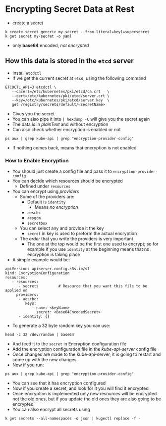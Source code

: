 Encrypting Secret Data at Rest
==============================

- create a secret
```
k create secret generic my-secret --from-literal=key1=supersecret
k get secret my-secret -o yaml
```
- only **base64** encoded, *not encrypted*

## How this data is stored in the `etcd` server
- Install `etcdctl`
- If we get the current secret at `etcd`, using the following command
```
ETCDCTL_API=3 etcdctl \
   --cacert=/etc/kubernetes/pki/etcd/ca.crt   \
   --cert=/etc/kubernetes/pki/etcd/server.crt \
   --key=/etc/kubernetes/pki/etcd/server.key  \
   get /registry/secrets/default/<secretName>
```
   - Gives you the secret
   - You can also pipe it into `| hexdump -C` will give you the secret again
   - The data is in *plainText* and without encryption
- Can also check whether encryption is enabled or not
```
ps aux | grep kube-api | grep "encryption-provider-config"
```
   - If nothing comes back, means that encryption is not enabled

### How to Enable Encryption
- You should just create a config file and pass it to `encryption-provider-config`
- You can decide which resources should be encrypted
   - Defined under `resources`
- You can encrypt using *providers*
   - Some of the providers are:
      - Default is `identity`
         - Means *no encryption*
      - `aescbc`
      - `aesgcm`
      - `secretbox`
   - You can select any and provide it the key
      - `secret` in key is used to preform the actual encryption
   - The *order* that you write the providers is very important
      - The one at the top would be the first one used to encrypt; so for example if you use `identity` at the beginning means that no encryption is taking place
- A simple example would be:
```
apiVersion: apiserver.config.k8s.io/v1
kind: EncryptionConfiguration
resources:
   - resources:
      - secrets         # Resource that you want this file to be applied on
     providers:
      - aescbc:
         keys:
            - name: <keyName>
              secret: <Base64EncodedSecret>
      - identity: {}
```
   - To generate a 32 byte random key you can use:
   ```
   head -c 32 /dev/random | base64
   ```
   - And feed it to the `secret` in Encryption configuration file
- Add the encryption configuration file in the *kube-api-server* config file
- Once changes are made to the kube-api-server, it is going to restart and come up with the new changes
- Now if you run:
```
ps aux | grep kube-api | grep "encryption-provider-config"
```
   - You can see that it has encryption configured
- Now if you create a secret, and look for it you will find it encrypted
- Once encryption is implemented only new resources will be encrypted not the old ones, but if you update the old ones they are also going to be encrypted
- You can also encrypt all secrets using
```
k get secrets --all-namespaces -o json | kugectl replace -f -
```
